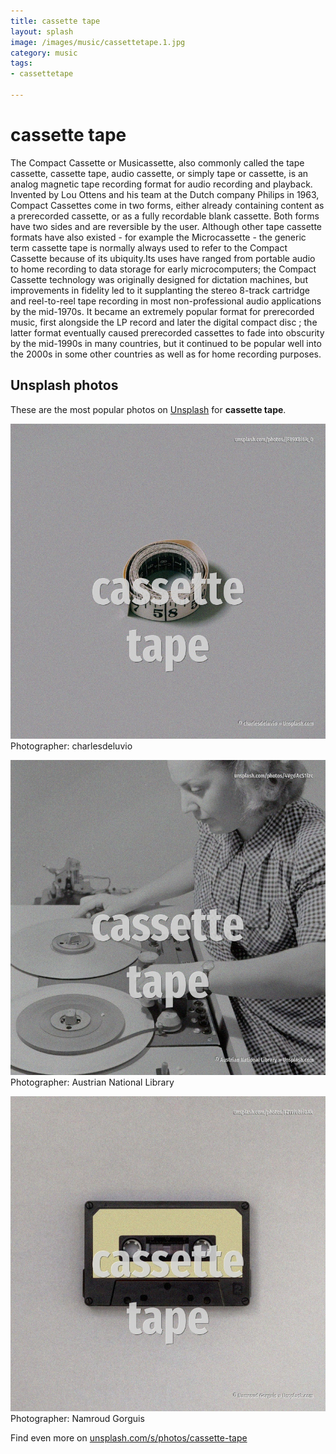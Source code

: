 ```yaml
---
title: cassette tape
layout: splash
image: /images/music/cassettetape.1.jpg
category: music
tags:
- cassettetape

---
```

# cassette tape

The Compact Cassette or Musicassette, also commonly called the tape cassette, cassette tape, audio  cassette, or simply tape or cassette, is an analog magnetic tape recording format for audio  recording and playback. Invented by Lou Ottens and his team at the Dutch company Philips in 1963, Compact Cassettes come in  two forms, either already containing content as a prerecorded cassette, or as a fully recordable  blank cassette. Both forms have two sides and are reversible by the user. Although other tape cassette formats have also existed - for example the Microcassette - the  generic term cassette tape is normally always used to refer to the Compact Cassette because of its  ubiquity.Its uses have ranged from portable audio to home recording to data storage for early  microcomputers; the Compact Cassette technology was originally designed for dictation machines, but  improvements in fidelity led to it supplanting the stereo 8-track cartridge and reel-to-reel tape  recording in most non-professional audio applications by the mid-1970s.  It became an extremely popular format for prerecorded music, first alongside the LP record and  later the digital compact disc ; the latter format eventually caused prerecorded cassettes to fade  into obscurity by the mid-1990s in many countries, but it continued to be popular well into the  2000s in some other countries as well as for home recording purposes. 

 
## Unsplash photos
These are the most popular photos on [Unsplash](https://unsplash.com) for **cassette tape**.
 
![cassette tape](/images/music/cassettetape.1.jpg)
Photographer:  charlesdeluvio
 
![cassette tape](/images/music/cassettetape.2.jpg)
Photographer:  Austrian National Library
 
![cassette tape](/images/music/cassettetape.3.jpg)
Photographer:  Namroud Gorguis
 
Find even more on [unsplash.com/s/photos/cassette-tape](https://unsplash.com/s/photos/cassette-tape)
 
